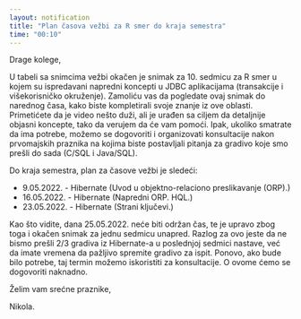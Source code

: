 ```yaml
---
layout: notification
title: "Plan časova vežbi za R smer do kraja semestra"
time: "00:10"
---
```


Drage kolege,

U tabeli sa snimcima vežbi okačen je snimak za 10. sedmicu za R smer u kojem su ispredavani napredni koncepti u JDBC aplikacijama (transakcije i višekorisničko okruženje). Zamoliću vas da pogledate ovaj snimak do narednog časa, kako biste kompletirali svoje znanje iz ove oblasti. Primetićete da je video nešto duži, ali je urađen sa ciljem da detaljnije objasni koncepte, tako da verujem da će vam pomoći. Ipak, ukoliko smatrate da ima potrebe, možemo se dogovoriti i organizovati konsultacije nakon prvomajskih praznika na kojima biste postavljali pitanja za gradivo koje smo prešli do sada (C/SQL i Java/SQL).

Do kraja semestra, plan za časove vežbi je sledeći:

-   9.05.2022. - Hibernate (Uvod u objektno-relaciono preslikavanje (ORP).)
-   16.05.2022. - Hibernate (Napredni ORP. HQL.)
-   23.05.2022. - Hibernate (Strani ključevi.)

Kao što vidite, dana 25.05.2022. neće biti održan čas, te je upravo zbog toga i okačen snimak za jednu sedmicu unapred. Razlog za ovo jeste da ne bismo prešli 2/3 gradiva iz Hibernate-a u poslednjoj sedmici nastave, već da imate vremena da pažljivo spremite gradivo za ispit. Ponovo, ako bude bilo potrebe, taj termin možemo iskoristiti za konsultacije. O ovome ćemo se dogovoriti naknadno.

Želim vam srećne praznike,

Nikola.
